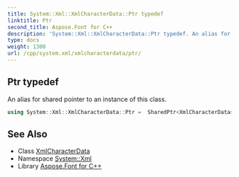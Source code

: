 ```yaml
---
title: System::Xml::XmlCharacterData::Ptr typedef
linktitle: Ptr
second_title: Aspose.Font for C++
description: 'System::Xml::XmlCharacterData::Ptr typedef. An alias for shared pointer to an instance of this class in C++.'
type: docs
weight: 1300
url: /cpp/system.xml/xmlcharacterdata/ptr/
---
```

## Ptr typedef


An alias for shared pointer to an instance of this class.

```cpp
using System::Xml::XmlCharacterData::Ptr =  SharedPtr<XmlCharacterData>
```

## See Also

* Class [XmlCharacterData](../)
* Namespace [System::Xml](../../)
* Library [Aspose.Font for C++](../../../)
